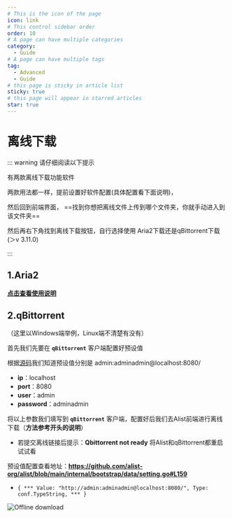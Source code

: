 ```yaml
---
# This is the icon of the page
icon: link
# This control sidebar order
order: 10
# A page can have multiple categories
category:
  - Guide
# A page can have multiple tags
tag:
  - Advanced
  - Guide
# this page is sticky in article list
sticky: true
# this page will appear in starred articles
star: true
---
```


# 离线下载


::: warning  请仔细阅读以下提示

有两款离线下载功能软件  

两款用法都一样，提前设置好软件配置(具体配置看下面说明)，

然后回到前端界面， ==找到你想把离线文件上传到哪个文件夹，你就手动进入到该文件夹== 

然后再右下角找到离线下载按钮，自行选择使用 Aria2下载还是qBittorrent下载(＞v 3.11.0)

:::

## 1.Aria2

[**点击查看使用说明**](../../config/other.md)

## 2.qBittorrent

（这里以Windows端举例，Linux端不清楚有没有）

首先我们先要在 **`qBittorrent`** 客户端配置好预设值

根据[源码](https://github.com/alist-org/alist/blob/main/internal/bootstrap/data/setting.go#L159)我们知道预设值分别是 admin:adminadmin@localhost:8080/

- **ip**：localhost
- **port**：8080
- **user**：admin
- **password**：adminadmin

将以上参数我们填写到 **`qBittorrent`** 客户端，配置好后我们去Alist前端进行离线下载（**方法参考开头的说明**）

- 若提交离线链接后提示：**Qbittorrent not ready** 将Alist和qBittorrent都重启试试看

预设值配置查看地址：**https://github.com/alist-org/alist/blob/main/internal/bootstrap/data/setting.go#L159**

- ```{ *** Value: "http://admin:adminadmin@localhost:8080/", Type: conf.TypeString, *** } ```

![Offline download](/img/advanced/offline-download.png)
